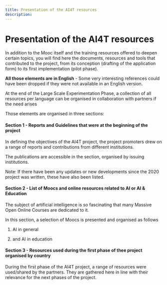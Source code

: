 ```yaml
---
title: Presentation of the AI4T resources
description:
---
```

# Presentation of the AI4T resources
In addition to the Mooc itself and the training resources offered to
deepen certain topics, you will find here the documents, resources and
tools that contributed to the project, from its conception (drafting of
the application form) to its first implementation (pilot phase).

**All those elements are in English** - Some very interesting references
could have been dropped if they were not available in an English
version.

At the end of the Large Scale Experimentation Phase, a collection of all
resources per language can be organised in collaboration with partners
if the need arises

Those elements are organised in three sections:

#### Section 1 - Reports and Guidelines that were at the beginning of the project

In defining the objectives of the AI4T project, the project promoters
drew on a range of reports and contributions from different
institutions.

The publications are accessible in the section, organised by issuing
institutions.

Note: If there have been any updates or new developments since the 2020
project was written, these have also been listed.

#### Section 2 - List of Moocs and online resources related to AI or AI & Education

The subject of artificial intelligence is so fascinating that many
Massive Open Online Courses are dedicated to it.

In this section, a selection of Moocs is presented and organised as
follows

1. AI in general

2. and AI in education


#### Section 3 - Resources used during the first phase of thee project organised by country

During the first phase of the AI4T project, a range of resources were
used/shared by the partners. They are gathered here in line with their
relevance for the next phases of the project.
